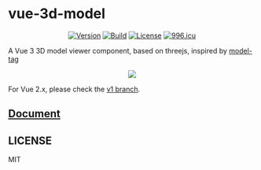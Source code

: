 # vue-3d-model

<p align="center">
    <a href="https://www.npmjs.com/package/vue-3d-model"><img src="https://img.shields.io/npm/v/vue-3d-model.svg" alt="Version"></a>
    <a href="https://travis-ci.org/hujiulong/vue-3d-model"><img src="https://travis-ci.org/hujiulong/vue-3d-model.svg?branch=master" alt="Build"></a>
    <a href="https://www.npmjs.com/package/vue-3d-model"><img src="https://img.shields.io/npm/l/vue-3d-model.svg" alt="License"></a>
    <a href="https://996.icu"><img src="https://img.shields.io/badge/link-996.icu-red.svg" alt="996.icu"></a>
</p>

A Vue 3 3D model viewer component, based on threejs, inspired by [model-tag](https://github.com/mrdoob/model-tag)

<p align="center">
  <img src="./preview.gif">
</p>

For Vue 2.x, please check the [v1 branch](https://github.com/hujiulong/vue-3d-model/tree/v1).

## [Document](https://hujiulong.github.io/vue-3d-model/)

## LICENSE
MIT

